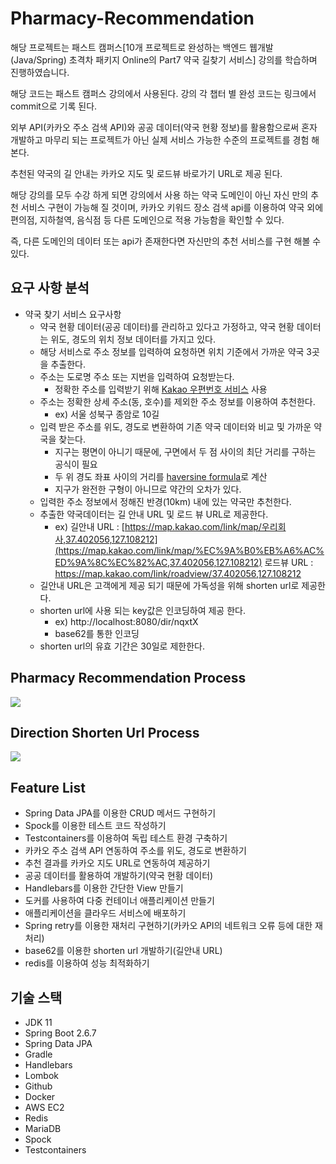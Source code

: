 # Pharmacy-Recommendation
해당 프로젝트는 패스트 캠퍼스[10개 프로젝트로 완성하는 백엔드 웹개발(Java/Spring) 초격차 패키지 Online의 Part7 약국 길찾기 서비스] 강의를 학습하며 진행하였습니다. 

해당 코드는 패스트 캠퍼스 강의에서 사용된다.
강의 각 챕터 별 완성 코드는 링크에서 commit으로 기록 된다.

외부 API(카카오 주소 검색 API)와 공공 데이터(약국 현황 정보)를 활용함으로써 혼자 개발하고 마무리 되는 프로젝트가 아닌 실제 서비스 가능한 수준의 프로젝트를 경험 해본다.

추천된 약국의 길 안내는 카카오 지도 및 로드뷰 바로가기 URL로 제공 된다.

해당 강의를 모두 수강 하게 되면 강의에서 사용 하는 약국 도메인이 아닌 자신 만의 추천 서비스 구현이
가능해 질 것이며, 카카오 키워드 장소 검색 api를 이용하여 약국 외에 편의점, 지하철역, 음식점 등 다른 도메인으로 적용 가능함을 확인할 수 있다.

즉, 다른 도메인의 데이터 또는 api가 존재한다면 자신만의 추천 서비스를 구현 해볼 수 있다.

## 요구 사항 분석
- 약국 찾기 서비스 요구사항
    - 약국 현황 데이터(공공 데이터)를 관리하고 있다고 가정하고, 약국 현황 데이터는 위도, 경도의 위치 정보 데이터를 가지고 있다.
    - 해당 서비스로 주소 정보를 입력하여 요청하면 위치 기준에서 가까운 약국 3곳을 추출한다.
    - 주소는 도로명 주소 또는 지번을 입력하여 요청받는다.
        - 정확한 주소를 입력받기 위해 [Kakao 우편번호 서비스](https://postcode.map.daum.net/guide) 사용
    - 주소는 정확한 상세 주소(동, 호수)를 제외한 주소 정보를 이용하여 추천한다.
        - ex) 서울 성북구 종암로 10길
    - 입력 받은 주소를 위도, 경도로 변환하여 기존 약국 데이터와 비교 및 가까운 약국을 찾는다.
        - 지구는 평면이 아니기 때문에, 구면에서 두 점 사이의 최단 거리를 구하는 공식이 필요
        - 두 위 경도 좌표 사이의 거리를 [haversine formula](https://en.wikipedia.org/wiki/Haversine_formula)로 계산
        - 지구가 완전한 구형이 아니므로 약간의 오차가 있다.
    - 입력한 주소 정보에서 정해진 반경(10km) 내에 있는 약국만 추천한다.
    - 추출한 약국데이터는 길 안내 URL 및 로드 뷰 URL로 제공한다.
        - ex)
          길안내 URL : [https://map.kakao.com/link/map/우리회사,37.402056,127.108212](https://map.kakao.com/link/map/%EC%9A%B0%EB%A6%AC%ED%9A%8C%EC%82%AC,37.402056,127.108212)
          로드뷰 URL : https://map.kakao.com/link/roadview/37.402056,127.108212
    - 길안내 URL은 고객에게 제공 되기 때문에 가독성을 위해 shorten url로 제공한다.
    - shorten url에 사용 되는 key값은 인코딩하여 제공 한다.
        - ex) http://localhost:8080/dir/nqxtX
        - base62를 통한 인코딩
    - shorten url의 유효 기간은 30일로 제한한다.

## Pharmacy Recommendation Process
![](https://user-images.githubusercontent.com/26623547/177694773-b53d1251-652f-41e6-8f19-c32b931d4b5b.png)
## Direction Shorten Url Process
![](https://user-images.githubusercontent.com/26623547/175301168-ee35793c-18ff-4a4a-8610-7a9455e9fef7.png)


## Feature List
- Spring Data JPA를 이용한 CRUD 메서드 구현하기
- Spock를 이용한 테스트 코드 작성하기
- Testcontainers를 이용하여 독립 테스트 환경 구축하기
- 카카오 주소 검색 API 연동하여 주소를 위도, 경도로 변환하기
- 추천 결과를 카카오 지도 URL로 연동하여 제공하기
- 공공 데이터를 활용하여 개발하기(약국 현황 데이터)
- Handlebars를 이용한 간단한 View 만들기
- 도커를 사용하여 다중 컨테이너 애플리케이션 만들기
- 애플리케이션을 클라우드 서비스에 배포하기
- Spring retry를 이용한 재처리 구현하기(카카오 API의 네트워크 오류 등에 대한 재처리)
- base62를 이용한 shorten url 개발하기(길안내 URL)
- redis를 이용하여 성능 최적화하기

## 기술 스택
- JDK 11
- Spring Boot 2.6.7
- Spring Data JPA
- Gradle
- Handlebars
- Lombok
- Github
- Docker
- AWS EC2
- Redis
- MariaDB
- Spock
- Testcontainers